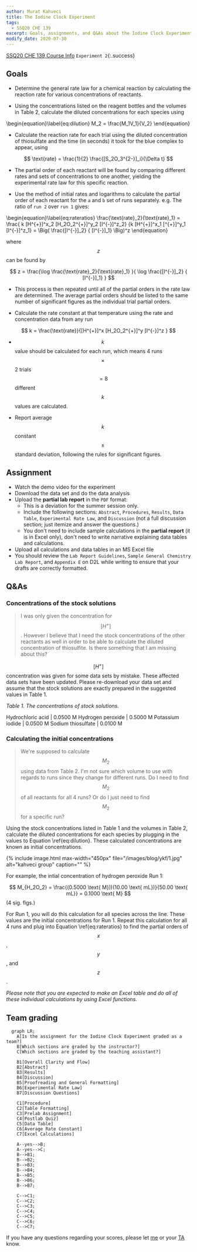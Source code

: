 ```yaml
---
author: Murat Kahveci
title: The Iodine Clock Experiment
tags: 
  - SSQ20 CHE 139
excerpt: Goals, assignments, and Q&As about the Iodine Clock Experiment.
modify_date: 2020-07-30
---
```

<a class="button button--outline-success button--pill button--xs" href="/tpv">SSQ20 CHE 139 Course Info</a>
`Experiment 2`{:.success}

## Goals

- Determine the general rate law for a chemical reaction by calculating the reaction rate for various concentrations of reactants. 

- Using the concentrations listed on the reagent bottles and the volumes in Table 2, calculate the diluted concentrations for each species using

\begin{equation}\label{eq:dilution}
  M_2 = \frac{M_1V_1}{V_2}
\end{equation}

- Calculate the reaction rate for each trial using the diluted concentration of thiosulfate and the time (in seconds) it took for the blue complex to appear, using 

$$ \text{rate} = \frac{1}{2} \frac{[S_2O_3^{2-}]_i}{\Delta t} $$

- The partial order of each reactant will be found by comparing different rates and sets of concentrations to one another, yielding the experimental rate law for this specific reaction.

- Use the method of initial rates and logarithms to calculate the partial order of each reactant for the `a` and `b` set of runs separately. e.g. The ratio of `run 2` over `run 1` gives:

\begin{equation}\label{eq:rateratios}
 \frac{\text{rate}_2}{\text{rate}_1}  = \frac{ k [H^{+}]^x_2 [H_2O_2^{+}]^y_2 [I^{-}]^z_2}
    {k [H^{+}]^x_1 [^{+}]^y_1 [I^{-}]^z_1}
    = 
    \Big( \frac{[I^{-}]_2}
    { [I^{-}]_1} \Big)^z
\end{equation}
 
where $$ z $$ can be found by
 
$$
   z = \frac{\log \frac{\text{rate}_2}{\text{rate}_1} }{ \log \frac{[I^{-}]_2}
    { [I^{-}]_1} }
$$

- This process is then repeated until all of the partial orders in the rate law are determined. The average partial orders should be listed to the same number of significant figures as the individual trial partial orders.

- Calculate the rate constant at that temperature using the rate and concentration data from any run

$$
  k = \frac{\text{rate}}{[H^{+}]^x [H_2O_2^{+}]^y [I^{-}]^z }
$$
  
- $$ k $$ value should be calculated for each run, which means 4 runs $$ \times $$ 2 trials $$ = 8 $$ different $$ k $$ values are calculated. 

- Report average $$ k $$ constant $$ \pm $$ standard deviation, following the rules for significant figures.

## Assignment

- Watch the demo video for the experiment
- Download the data set and do the data analysis  
- Upload the __partial lab report__ in the `PDF` format:
  - This is a deviation for the summer session only.
  - Include the following sections: `Abstract`, `Procedures`, `Results`, `Data Table`, `Experimental Rate Law`, and `Discussion` (not a full discussion section; just itemize and answer the questions.)
  - You don't need to include sample calculations in the __partial report__ (it is in Excel only), don't need to write narrative explaining data tables and calculations.
- Upload all calculations and data tables in an MS Excel file 
- You should review the `Lab Report Guidelines`, `Sample General Chemistry Lab Report`, and `Appendix E` on D2L while writing to ensure that your drafts are correctly formatted.

## Q&As 

### Concentrations of the stock solutions

> I was only given the concentration for $$ [H^+] $$. However I believe that I need the stock concentrations of the other reactants as well in order to be able to calculate the diluted concentration of thiosulfite. Is there something that I am missing about this?

$$ [H^+] $$ concentration was given for some data sets by mistake. These affected data sets have been updated. Please re-download your data set and assume that the stock solutions are exactly prepared in the suggested values in Table 1.

_Table 1. The concentrations of stock solutions._

Hydrochloric acid | 0.0500 M 
Hydrogen peroxide | 0.5000 M 
Potassium iodide | 0.0500 M 
Sodium thiosulfate | 0.0100 M

### Calculating the initial concentrations

> We're supposed to calculate $$ M_2 $$ using data from Table 2. I'm not sure which volume to use with regards to runs since they change for different runs. Do I need to find $$ M_2 $$ of all reactants for all 4 runs? Or do I just need to find $$ M_2 $$ for a specific run? 

Using the stock concentrations listed in Table 1 and the volumes in Table 2, calculate the diluted concentrations for each species by plugging in the values to Equation \ref{eq:dilution}. These calculated concentrations are known as initial concentrations.

{% include image.html max-width="450px" 
   file="/images/blog/ykf/1.jpg" alt="kahveci group"
   caption="" %}

For example, the intial concentration of hydrogen peroxide Run 1:

$$ M_{H_2O_2} = \frac{(0.5000 \text{ M}))(10.00 \text{ mL})}{50.00 \text{ mL}} = 0.1000 \text{ M} $$ (4 sig. figs.)

For Run 1, you will do this calculation for all species across the line. These values are the initial concentrations for Run 1. Repeat this calculation for all 4 runs and plug into Equation \ref{eq:rateratios} to find the partial orders of $$x$$, $$y$$, and $$z$$.

_Please note that you are expected to make an Excel table and do all of these individual calculations by using Excel functions._

## Team grading

```mermaid
  graph LR;
    A[Is the assignment for the Iodine Clock Experiment graded as a team?]
    B[Which sections are graded by the instructor?]
    C[Which sections are graded by the teaching assistant?]

    B1[Overall Clarity and Flow]
    B2[Abstract]
    B3[Results]
    B4[Discussion]
    B5[Proofreading and General Formatting]
    B6[Experimental Rate Law]
    B7[Discussion Questions]

    C1[Procedure]
    C2[Table Formatting]
    C3[Prelab Assignment]
    C4[Postlab Quiz]
    C5[Data Table]
    C6[Average Rate Constant]
    C7[Excel Calculations]

    A--yes-->B;
    A--yes-->C;
    B-->B1;
    B-->B2;
    B-->B3;
    B-->B4;
    B-->B5;
    B-->B6;
    B-->B7;

    C-->C1;
    C-->C2;
    C-->C3;
    C-->C4;
    C-->C5;
    C-->C6;
    C-->C7;
```

If you have any questions regarding your scores, please let [me](mailto:mkahveci@depaul.edu) or your [TA](mailto:brownt1129@gmail.com) know.